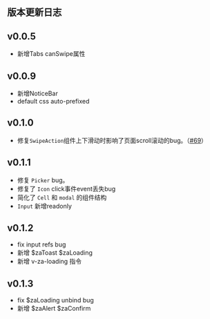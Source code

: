 ## 版本更新日志

## v0.0.5

- 新增Tabs canSwipe属性

## v0.0.9

- 新增NoticeBar
- default css auto-prefixed

## v0.1.0

- 修复`SwipeAction`组件上下滑动时影响了页面scroll滚动的bug。（[#69](https://github.com/ZhonganTechENG/zarm/pull/67)）

## v0.1.1

- 修复 `Picker` bug。
- 修复了 `Icon` click事件event丢失bug
- 简化了 `Cell` 和 `modal` 的组件结构
- `Input` 新增readonly

## v0.1.2

- fix input refs bug
- 新增 $zaToast $zaLoading
- 新增 v-za-loading 指令

## v0.1.3

- fix $zaLoading unbind bug
- 新增 $zaAlert $zaConfirm
